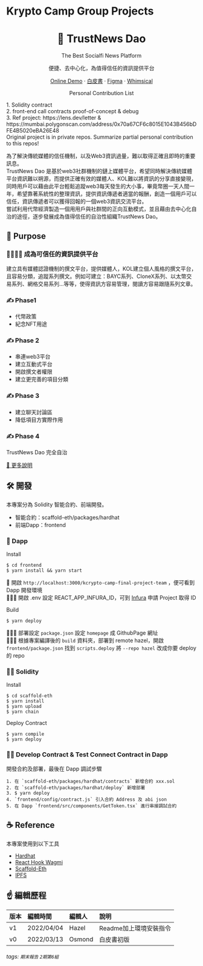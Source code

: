# Krypto Camp Group Projects

<h1 align="center">
  🦄 TrustNews Dao
</h1>
<p align="center">The Best Socialfi News Platform</p>
<p align="center">便捷、去中心化，為值得信任的資訊提供平台</p>

<p align="center">
    <a href="https://hazelwu2.github.io/kcrypto-camp-final-project-team/" target="blank">Online Demo</a>
    ·
     <a href="https://hiippo.gitbook.io/trustnews-dao/" target="blank">白皮書</a>
    ·
    <a href="https://www.figma.com/file/dmekLLaoDZx0mD3BkL4Uoz/KcryptoCamp-TrustNews-Dao?node-id=17%3A3">Figma</a>
    ·
    <a href="https://whimsical.com/team-6-Y2HMTy6LPtn1fpnQtt3XWu">Whimsical</a>
</p>


<p align="center">Personal Contribution List</p>
1. Solidity contract<br>
2. front-end call contracts proof-of-concept & debug<br>
3. Ref project: https://lens.dev/letter & https://mumbai.polygonscan.com/address/0x70a67CF6c8015E1043B456bDFE4B5020eBA26E48<br>
Original project is in private repos. Summarize partial personal contribution to this repos!<br>


為了解決傳統媒體的信任機制，以及Web3資訊過量，難以取得正確且即時的重要訊息。<br>
TrustNews Dao 是基於web3社群機制的鏈上媒體平台，希望同時解決傳統媒體平台資訊難以朔源，而提供正確有效的媒體人、KOL難以將資訊的分享直接變現，同時用戶可以藉由此平台輕鬆追蹤web3每天發生的大小事，畢竟幣圈一天人間一年，希望靠著系統性的整理資訊，提供資訊傳遞者適當的報酬，創造一個用戶可以信任，資訊傳遞者可以獲得回報的一個web3資訊交流平台。
<br>
嘗試利用代幣經濟製造一個用用戶與社群間的正向互動模式，並且藉由去中心化自治的途徑，逐步發展成為值得信任的自治性組織TrustNews Dao。

## 🚤 Purpose
### 👩‍👩‍👧‍👧 成為可信任的資訊提供平台
建立具有媒體認證機制的撰文平台，提供媒體人，KOL建立個人風格的撰文平台，且容易分類，追蹤系列撰文。例如可建立：BAYC系列、CloneX系列、以太幣交易系列、網格交易系列...等等，使得資訊方容易管理，閱讀方容易跟隨系列文章。
### ✍️ Phase1
- 代幣政策
- 紀念NFT用途
### ✍️ Phase 2
- 串連web3平台
- 建立互動式平台
- 開啟撰文者權限
- 建立更完善的項目分類
### ✍️ Phase 3
- 建立聊天討論區
- 降低項目方實際作用
### ✍️ Phase 4
TrustNews Dao 完全自治

[🧐 更多說明](https://hiippo.gitbook.io/trustnews-dao/)

## 🛠️ 開發
本專案分為 Solidity 智能合約、前端開發。
- 智能合約：scaffold-eth/packages/hardhat
- 前端Dapp：frontend

### 📱 Dapp
Install
```
$ cd frontend
$ yarn install && yarn start
```
📱 開啟 `http://localhost:3000/kcrypto-camp-final-project-team` ，便可看到 Dapp 開發環境<br>
👨🏼‍💻 開啟 .env 設定 REACT_APP_INFURA_ID，可到 [Infura](https://infura.io/) 申請 Project 取得 ID

Build
```
$ yarn deploy
```
👨🏼‍💻 部署設定 `package.json` 設定 `homepage` 成 GithubPage 網址<br>
👨🏼‍💻 根據專案編譯後的 `build` 資料夾，部署到 remote hazel，開啟 `frontend/package.json` 找到 `scripts.deploy` 將 `--repo hazel` 改成你要 deploy 的 repo

### 👨‍💻 Solidity
Install
```
$ cd scaffold-eth
$ yarn install
$ yarn upload
$ yarn chain
```


Deploy Contract
```
$ yarn compile
$ yarn deploy
```
### 👨‍💻 Develop Contract & Test Connect Contract in Dapp
開發合約及部署，最後在 Dapp 調試步驟

```
1. 在 `scaffold-eth/packages/hardhat/contracts` 新增合約 xxx.sol
2. 在 `scaffold-eth/packages/hardhat/deploy` 新增部署
3. $ yarn deploy
4. `frontend/config/contract.js` 引入合約 Address 及 abi json
5. 在 Dapp `frontend/src/components/GetToken.tsx` 進行串接調試合約
```

## ☕ Reference
本專案使用到以下工具
- [Hardhat](https://hardhat.org/getting-started/)
- [React Hook Wagmi](https://wagmi.sh/)
- [Scaffold-Eth](https://github.com/scaffold-eth/scaffold-eth)
- [IPFS](https://ipfs.io/)

## ☝ 編輯歷程

|版本|編輯時間|編輯人|說明|
|:---|:---|:---|:---|
|v1|2022/04/04|Hazel|Readme加上環境安裝指令|
|v0|2022/03/13|Osmond|白皮書初版|


###### tags: `期末報告` `2期第6組`
